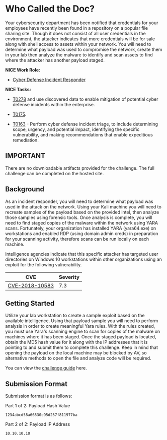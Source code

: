 # Who Called the Doc?

Your cybersecurity department has been notified that credentials for your employees have recently been found in a repository on a popular file sharing site. Though it does not consist of all user credentials in the environment, the attacker indicates that more credentials will be for sale along with shell access to assets within your network. You will need to determine what payload was used to compromise the network, create them in your lab then analyze the malware to identify and scan assets to find where the attacker has another payload staged.

**NICE Work Role:**

- [Cyber Defense Incident Responder](https://niccs.cisa.gov/workforce-development/nice-framework)

**NICE Tasks:**

- [T0278](https://niccs.cisa.gov/workforce-development/nice-framework) and use discovered data to enable mitigation of potential cyber defense incidents within the enterprise.

- [T0175](https://niccs.cisa.gov/workforce-development/nice-framework).

- [T0163](https://niccs.cisa.gov/workforce-development/nice-framework) - Perform cyber defense incident triage, to include determining scope, urgency, and potential impact, identifying the specific vulnerability, and making recommendations that enable expeditious remediation.

## IMPORTANT

There are no downloadable artifacts provided for the challenge. The full challenge can be completed on the hosted site.

## Background

As an incident responder, you will need to determine what payload was used in the attack on the network. Using your Kali machine you will need to recreate samples of the payload based on the provided intel, then analyze those samples using forensic tools. Once analysis is complete, you will need to find staged copies of the malware within the network using YARA scans. Fortunately, your organization has installed YARA (yara64.exe) on workstations and enabled RDP (using domain admin creds) in preparation for your scanning activity, therefore scans can be run locally on each machine.

Intelligence agencies indicate that this specific attacker has targeted user directories on Windows 10 workstations within other organizations using an exploit for the following vulnerability.

| CVE                                                                | Severity                         |
|--------------------------------------------------------------------|----------------------------------|
| [CVE-2018-10583](https://nvd.nist.gov/vuln/detail/CVE-2018-10583)  | 7.3                              |

## Getting Started

Utilize your lab workstation to create a sample exploit based on the available intelligence. Using that payload sample you will need to perform analysis in order to create meaningful Yara rules. With the rules created, you must use Yara's scanning engine to scan for copies of the malware on machines where it has been staged. Once the staged payload is located, obtain the MD5 hash value for it along with the IP addresses that it is pointing to and submit them to complete this challenge. Keep in mind that opening the payload on the local machine may be blocked by AV, so alternative methods to open the file and analyze code will be required.

You can view the [challenge guide](challenge-guide.pdf) here.

## Submission Format

Submission format is as follows:

Part 1 of 2:  Payload Hash Value
```
1234abcd58a66530c95d257f811977ba
```
Part 2 of 2:  Payload IP Address
```
10.10.10.10
```

